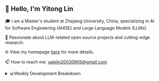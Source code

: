 ## 👋 Hello, I'm Yitong Lin 
🎓 I am a Master's student at Zhejiang University, China, specializing in AI for Software Engineering (AI4SE) and Large Language Models (LLMs). 

🚀 Passionate about LLM-related open source projects and cutting-edge research.

🌐 View my homepage [here](https://eaton0.github.io/) for more details.

📫 How to reach me: yalelin20030905@gmail.com

<details><summary>📊Weekly Development Breakdown</summary>

<!--START_SECTION:waka-->

```txt
From: 06 October 2025 - To: 13 October 2025

Total Time: 54 mins

Bash         37 mins         █████████████████░░░░░░░░   67.51 %
SSH Config   9 mins          ████▒░░░░░░░░░░░░░░░░░░░░   17.24 %
Python       7 mins          ███▒░░░░░░░░░░░░░░░░░░░░░   13.31 %
JSON         1 min           ▒░░░░░░░░░░░░░░░░░░░░░░░░   01.95 %
```

<!--END_SECTION:waka-->

[![wakatime](https://wakatime.com/badge/user/2b9478a2-005d-4708-b42f-076b3a02fc21.svg)](https://wakatime.com/@2b9478a2-005d-4708-b42f-076b3a02fc21)